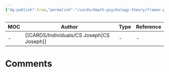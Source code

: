 ```yaml
---
{"dg-publish":true,"permalink":"/cards/depth-psychology-theory/frames-per-second-bandwidth/","created":"2023-04-23T11:18:51.160+02:00","updated":"2023-04-23T11:23:39.173+02:00"}
---
```


| MOC | Author                                        | Type | Reference |
| --- | --------------------------------------------- | ---- | --------- |
| \-  | [[CARDS/Individuals/CS Joseph\|CS Joseph]] | \-   | \-        |



# Comments 
<script src="https://utteranc.es/client.js"
        repo="Heart4sides/Comment_Section"
        issue-term="pathname"
        theme="gruvbox-dark"
        crossorigin="anonymous"
        async>
</script>
